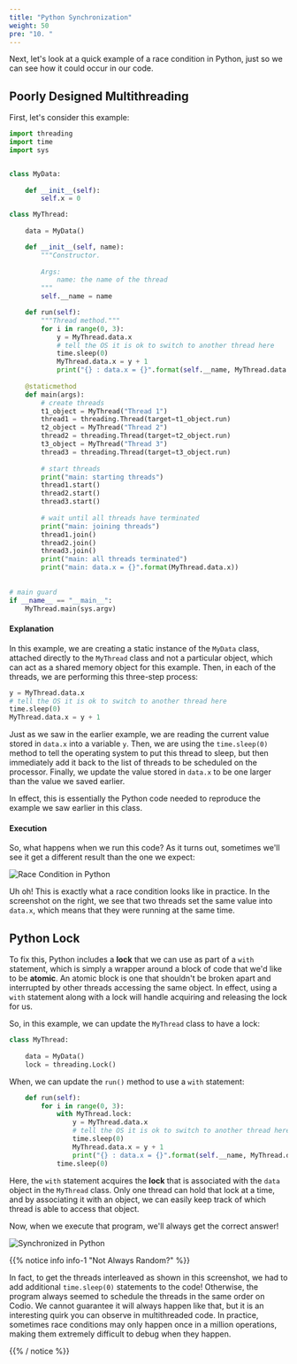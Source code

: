```yaml
---
title: "Python Synchronization"
weight: 50
pre: "10. "
---
```

Next, let's look at a quick example of a race condition in Python, just so we can see how it could occur in our code.

## Poorly Designed Multithreading

First, let's consider this example:

```python
import threading
import time
import sys


class MyData:
    
    def __init__(self):
        self.x = 0

class MyThread:
    
    data = MyData()

    def __init__(self, name):
        """Constructor.
        
        Args:
            name: the name of the thread
        """
        self.__name = name

    def run(self):
        """Thread method."""
        for i in range(0, 3):
            y = MyThread.data.x
            # tell the OS it is ok to switch to another thread here
            time.sleep(0)
            MyThread.data.x = y + 1
            print("{} : data.x = {}".format(self.__name, MyThread.data.x))
            
    @staticmethod
    def main(args):
        # create threads
        t1_object = MyThread("Thread 1")
        thread1 = threading.Thread(target=t1_object.run)
        t2_object = MyThread("Thread 2")
        thread2 = threading.Thread(target=t2_object.run)
        t3_object = MyThread("Thread 3")
        thread3 = threading.Thread(target=t3_object.run)
        
        # start threads
        print("main: starting threads")
        thread1.start()
        thread2.start()
        thread3.start()
        
        # wait until all threads have terminated
        print("main: joining threads")
        thread1.join()
        thread2.join()
        thread3.join()
        print("main: all threads terminated")
        print("main: data.x = {}".format(MyThread.data.x))
                  
                  
# main guard
if __name__ == "__main__":
    MyThread.main(sys.argv)

```

#### Explanation

In this example, we are creating a static instance of the `MyData` class, attached directly to the `MyThread` class and not a particular object, which can act as a shared memory object for this example. Then, in each of the threads, we are performing this three-step process:

```python
y = MyThread.data.x
# tell the OS it is ok to switch to another thread here
time.sleep(0)
MyThread.data.x = y + 1
```

Just as we saw in the earlier example, we are reading the current value stored in `data.x` into a variable `y`. Then, we are using the `time.sleep(0)` method to tell the operating system to put this thread to sleep, but then immediately add it back to the list of threads to be scheduled on the processor. Finally, we update the value stored in `data.x` to be one larger than the value we saved earlier. 

In effect, this is essentially the Python code needed to reproduce the example we saw earlier in this class.

#### Execution

So, what happens when we run this code? As it turns out, sometimes we'll see it get a different result than the one we expect:

![Race Condition in Python](/cc410/images/10/python_race.png)

Uh oh! This is exactly what a race condition looks like in practice. In the screenshot on the right, we see that two threads set the same value into `data.x`, which means that they were running at the same time. 

## Python Lock

To fix this, Python includes a **lock** that we can use as part of a `with` statement, which is simply a wrapper around a block of code that we'd like to be **atomic**. An atomic block is one that shouldn't be broken apart and interrupted by other threads accessing the same object. In effect, using a `with` statement along with a lock will handle acquiring and releasing the lock for us.

So, in this example, we can update the `MyThread` class to have a lock:

```python
class MyThread:
    
    data = MyData()
    lock = threading.Lock()
```

When, we can update the `run()` method to use a `with` statement:

```python
    def run(self):
        for i in range(0, 3):
            with MyThread.lock:
                y = MyThread.data.x
                # tell the OS it is ok to switch to another thread here
                time.sleep(0)
                MyThread.data.x = y + 1
                print("{} : data.x = {}".format(self.__name, MyThread.data.x))
            time.sleep(0)
```

Here, the `with` statement acquires the **lock** that is associated with the `data` object in the `MyThread` class. Only one thread can hold that lock at a time, and by associating it with an object, we can easily keep track of which thread is able to access that object. 

Now, when we execute that program, we'll always get the correct answer!

![Synchronized in Python](/cc410/images/10/python_synch.png)

{{% notice info info-1 "Not Always Random?" %}}

In fact, to get the threads interleaved as shown in this screenshot, we had to add additional `time.sleep(0)` statements to the code! Otherwise, the program always seemed to schedule the threads in the same order on Codio. We cannot guarantee it will always happen like that, but it is an interesting quirk you can observe in multithreaded code. In practice, sometimes race conditions may only happen once in a million operations, making them extremely difficult to debug when they happen.

{{% / notice %}}

